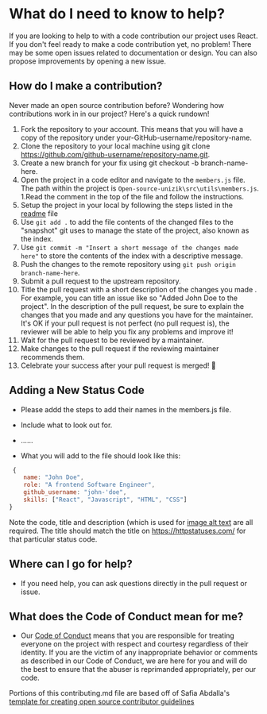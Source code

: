 # What do I need to know to help?
If you are looking to help to with a code contribution our project uses  React. If you don't feel ready to make a code contribution yet, no problem! There may be some open issues related to documentation or design. You can also propose improvements by opening a new issue. <!-- You can also check out the documentation issues [link to the docs label or tag on your issue tracker] or the design issues that we have [link to design label or tag on issue tracker if your project tracks design issues].-->


## How do I make a contribution?
Never made an open source contribution before? Wondering how contributions work in in our project? Here's a quick rundown!

1.  Fork the repository  to your account. This means that you will have a copy of the repository under your-GitHub-username/repository-name.
1. Clone the repository to your local machine using git clone https://github.com/github-username/repository-name.git.
1. Create a new branch for your fix using git checkout -b branch-name-here.
1. Open the project in a code editor and navigate to the `members.js` file. The path within the project is `Open-source-unizik\src\utils\members.js`.
1.Read the comment in the top of the file and follow the instructions.
1. Setup the project in your local by following the steps listed in the [readme](https://github.com/nworiekingslee/Open-source-Unizik#npm-start) file
1. Use `git add .` to add the file contents of the changed files to the "snapshot" git uses to manage the state of the project, also known as the index.
1. Use `git commit -m "Insert a short message of the changes made here"` to store the contents of the index with a descriptive message.
1. Push the changes to the remote repository using `git push origin branch-name-here`.
1. Submit a pull request to the upstream repository.
1. Title the pull request with a short description of the changes you made . For example, you can title an issue like so "Added John Doe to the project".
 In the description of the pull request, be sure to explain the changes that you made and any questions you have for the maintainer. It's OK if your pull request is not perfect (no pull request is), the reviewer will be able to help you fix any problems and improve it!
1. Wait for the pull request to be reviewed by a maintainer.
1. Make changes to the pull request if the reviewing maintainer recommends them.
1. Celebrate your success after your pull request is merged! 🎉


## Adding a New Status Code

- Please addd the steps to add their names in the members.js file.
- Include what to look out for.
- ......

- What you will add to the file should look like this:

```js
 {
    name: "John Doe",
    role: "A frontend Software Engineer",
    github_username: "john-'doe",
    skills: ["React", "Javascript", "HTML", "CSS"]
}
```

Note the code, title and description (which is used for [image alt text](https://developer.mozilla.org/en-US/docs/Web/API/HTMLImageElement/alt) are all required. The title should match the title on https://httpstatuses.com/ for that particular status code.


## Where can I go for help?
- If you need help, you can ask questions directly in the pull request or issue. 

## What does the Code of Conduct mean for me?
- Our [Code of Conduct](CODE_OF_CONDUCT.md) means that you are responsible for treating everyone on the project with respect and courtesy regardless of their identity. If you are the victim of any inappropriate behavior or comments as described in our Code of Conduct, we are here for you and will do the best to ensure that the abuser is reprimanded appropriately, per our code.

Portions of this contributing.md file are based off of Safia Abdalla's [template for creating open source contributor guidelines](https://opensource.com/life/16/3/contributor-guidelines-template-and-tips)
